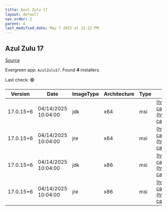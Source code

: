 ```yaml
---
title: Azul Zulu 17
layout: default
nav_order: 2
parent: A
last_modified_date: May 7 2025 at 12:22 PM
---
```


## Azul Zulu 17

[Source](https://www.azul.com/downloads/#zulu)

Evergreen app: `AzulZulu17`. Found **4** installers.

Last check: 🟢

| Version   | Date                | ImageType | Architecture | Type | URI                                                                                                                                            |
| --------- | ------------------- | --------- | ------------ | ---- | ---------------------------------------------------------------------------------------------------------------------------------------------- |
| 17.0.15+6 | 04/14/2025 10:04:00 | jdk       | x64          | msi  | [https://cdn.azul.com/zulu/bin/zulu17.58.21-ca-jdk17.0.15-win_x64.msi](https://cdn.azul.com/zulu/bin/zulu17.58.21-ca-jdk17.0.15-win_x64.msi)   |
| 17.0.15+6 | 04/14/2025 10:04:00 | jre       | x64          | msi  | [https://cdn.azul.com/zulu/bin/zulu17.58.21-ca-jre17.0.15-win_x64.msi](https://cdn.azul.com/zulu/bin/zulu17.58.21-ca-jre17.0.15-win_x64.msi)   |
| 17.0.15+6 | 04/14/2025 10:04:00 | jdk       | x86          | msi  | [https://cdn.azul.com/zulu/bin/zulu17.58.21-ca-jdk17.0.15-win_i686.msi](https://cdn.azul.com/zulu/bin/zulu17.58.21-ca-jdk17.0.15-win_i686.msi) |
| 17.0.15+6 | 04/14/2025 10:04:00 | jre       | x86          | msi  | [https://cdn.azul.com/zulu/bin/zulu17.58.21-ca-jre17.0.15-win_i686.msi](https://cdn.azul.com/zulu/bin/zulu17.58.21-ca-jre17.0.15-win_i686.msi) |
